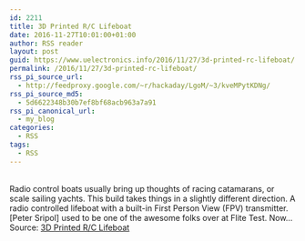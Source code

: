 ```yaml
---
id: 2211
title: 3D Printed R/C Lifeboat
date: 2016-11-27T10:01:00+01:00
author: RSS reader
layout: post
guid: https://www.uelectronics.info/2016/11/27/3d-printed-rc-lifeboat/
permalink: /2016/11/27/3d-printed-rc-lifeboat/
rss_pi_source_url:
  - http://feedproxy.google.com/~r/hackaday/LgoM/~3/kveMPytKDNg/
rss_pi_source_md5:
  - 5d6622348b30b7ef8bf68acb963a7a91
rss_pi_canonical_url:
  - my_blog
categories:
  - RSS
tags:
  - RSS
---
```

&#013;  
Radio control boats usually bring up thoughts of racing catamarans, or scale sailing yachts. This build takes things in a slightly different direction. A radio controlled lifeboat with a built-in First Person View (FPV) transmitter. [Peter Sripol] used to be one of the awesome folks over at Flite Test. Now…&#013;  
Source: <a href="http://feedproxy.google.com/~r/hackaday/LgoM/~3/kveMPytKDNg/" target="_blank">3D Printed R/C Lifeboat</a>